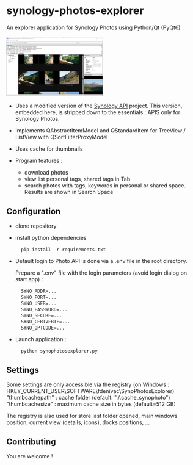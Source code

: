 # synology-photos-explorer

An explorer application for Synology Photos using Python/Qt (PyQt6)
<br>
<br>
<img src="medias/synophotosexplorer-1.jpg" alt="Image Sample" width="50%"/>
<br>


- Uses a modified version of the [Synology API](https://github.com/N4S4/synology-api) project. This version, embedded here, is stripped down to the essentials : APIS only for Synology Photos.

- Implements QAbstractItemModel and QStandardItem for TreeView / ListView with QSortFilterProxyModel

- Uses cache for thumbnails

- Program features :
  - download photos
  - view list personal tags, shared tags in Tab
  - search photos with tags, keywords in personal or shared space. Results are shown in Search Space 



## Configuration

- clone repository

- install python dependencies

        pip install -r requirements.txt


- Default login to Photo API is done via a .env file in the root directory.

  Prepare a ".env" file with the login parameters (avoid login dialog on start app) :

        SYNO_ADDR=...
        SYNO_PORT=...
        SYNO_USER=...
        SYNO_PASSWORD=...
        SYNO_SECURE=...
        SYNO_CERTVERIF=...
        SYNO_OPTCODE=...

- Launch application :

        python synophotosexplorer.py

## Settings

Some settings are only accessible via the registry (on Windows : HKEY_CURRENT_USER\SOFTWARE\fdenivac\SynoPhotosExplorer)
  "thumbcachepath" : cache folder (default: "./.cache_synophoto")
  "thumbcachesize" : maximum cache size in bytes (default=512 GB)

The registry is also used for store last folder opened, main windows position, current view (details, icons), docks positions, ...


## Contributing
You are welcome !